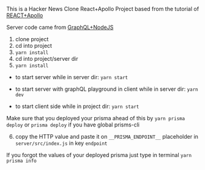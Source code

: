 This is a Hacker News Clone React+Apollo  Project based from the tutorial of [REACT+Apollo](https://www.howtographql.com/react-apollo/0-introduction/)

Server code came from [GraphQL+NodeJS](https://github.com/howtographql/graphql-js)

1. clone project
2. cd into project
3. `yarn install`
4. cd into project/server dir
5. `yarn install`

- to start server while in server dir:
`yarn start`

- to start server with graphQL playground in client while in server dir:
`yarn dev`

- to start client side while in project dir:
`yarn start`

Make sure that you deployed your prisma ahead of this by `yarn prisma deploy` or `prisma deploy` if you have global prisms-cli

6. copy the HTTP value and paste it on `__PRISMA_ENDPOINT__` placeholder in `server/src/index.js` in key `endpoint`

If you forgot the values of your deployed prisma just type in terminal `yarn prisma info`

